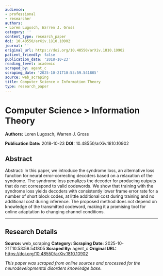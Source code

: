 ```yaml
---
audience:
- professional
- researcher
authors:
- Loren Lugosch, Warren J. Gross
category: ''
content_type: research_paper
doi: 10.48550/arXiv.1810.10902
journal: ''
original_url: https://doi.org/10.48550/arXiv.1810.10902
patient_friendly: false
publication_date: '2018-10-23'
reading_level: academic
scraped_by: agent_c
scraping_date: '2025-10-21T10:53:59.541805'
source: web_scraping
title: Computer Science > Information Theory
type: research_paper
---
```

# Computer Science > Information Theory

**Authors:** Loren Lugosch, Warren J. Gross

**Publication Date:** 2018-10-23
**DOI:** 10.48550/arXiv.1810.10902

## Abstract

Abstract:
In this paper, we introduce the syndrome loss, an alternative loss function for neural error-correcting decoders based on a relaxation of the syndrome. The syndrome loss penalizes the decoder for producing outputs that do not correspond to valid codewords. We show that training with the syndrome loss yields decoders with consistently lower frame error rate for a number of short block codes, at little additional cost during training and no additional cost during inference. The proposed method does not depend on knowledge of the transmitted codeword, making it a promising tool for online adaptation to changing channel conditions.

---

## Research Details

**Source:** web_scraping
**Category:** 
**Scraping Date:** 2025-10-21T10:53:59.541805
**Scraped By:** agent_c
**Original URL:** https://doi.org/10.48550/arXiv.1810.10902

*This paper was scraped from online sources and processed for the neurodevelopmental disorders knowledge base.*